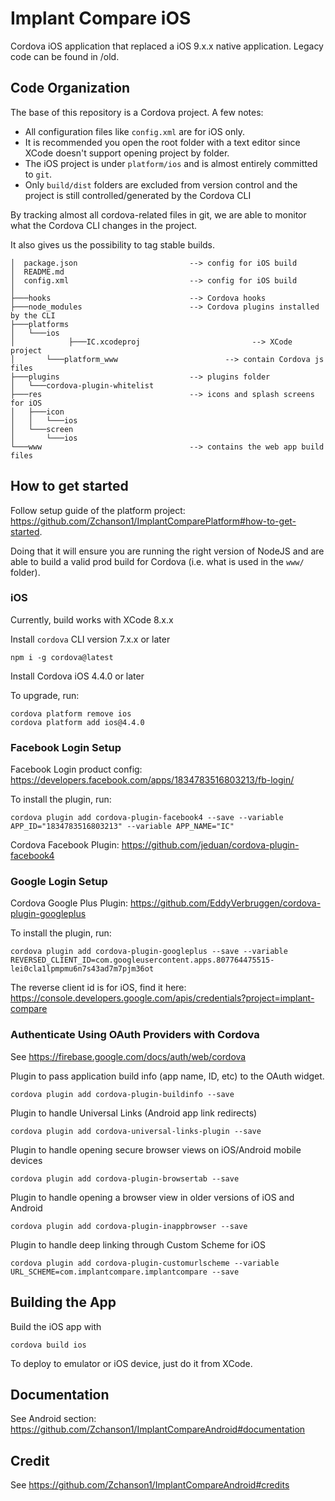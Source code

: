 # Implant Compare iOS

Cordova iOS application that replaced a iOS 9.x.x native application. Legacy code can be found in /old.

## Code Organization

The base of this repository is a Cordova project. A few notes:

 - All configuration files like `config.xml` are for iOS only.
 - It is recommended you open the root folder with a text editor since XCode doesn't support opening project by folder.
 - The iOS project is under `platform/ios` and is almost entirely committed to `git`.
 - Only `build/dist` folders are excluded from version control and the project is still controlled/generated by the Cordova CLI

By tracking almost all cordova-related files in git, we are able to monitor what the Cordova CLI changes in the project.

It also gives us the possibility to tag stable builds.


```
│  package.json                         --> config for iOS build
│  README.md
│  config.xml                           --> config for iOS build
│
├───hooks                               --> Cordova hooks
├───node_modules                        --> Cordova plugins installed by the CLI
├───platforms
│   └───ios
│		     ├───IC.xcodeproj  				          --> XCode project
│       └───platform_www 			           	--> contain Cordova js files
├───plugins                             --> plugins folder
│   └───cordova-plugin-whitelist
├───res                                 --> icons and splash screens for iOS
│   ├───icon
│   │   └───ios
│   └───screen
│       └───ios
└───www                                 --> contains the web app build files
```

## How to get started

Follow setup guide of the platform project: https://github.com/Zchanson1/ImplantComparePlatform#how-to-get-started.

Doing that it will ensure you are running the right version of NodeJS and are able to build a valid prod build for Cordova (i.e. what is used in the `www/` folder).

### iOS

Currently, build works with XCode 8.x.x

Install `cordova` CLI version 7.x.x or later

```
npm i -g cordova@latest
```

Install Cordova iOS 4.4.0 or later

To upgrade, run:
```
cordova platform remove ios
cordova platform add ios@4.4.0
```

### Facebook Login Setup

Facebook Login product config: https://developers.facebook.com/apps/1834783516803213/fb-login/

To install the plugin, run:

```
cordova plugin add cordova-plugin-facebook4 --save --variable APP_ID="1834783516803213" --variable APP_NAME="IC"
```

Cordova Facebook Plugin: https://github.com/jeduan/cordova-plugin-facebook4

### Google Login Setup

Cordova Google Plus Plugin: https://github.com/EddyVerbruggen/cordova-plugin-googleplus

To install the plugin, run:
```
cordova plugin add cordova-plugin-googleplus --save --variable REVERSED_CLIENT_ID=com.googleusercontent.apps.807764475515-lei0cla1lpmpmu6n7s43ad7m7pjm36ot
```

The reverse client id is for iOS, find it here: https://console.developers.google.com/apis/credentials?project=implant-compare

### Authenticate Using OAuth Providers with Cordova

See https://firebase.google.com/docs/auth/web/cordova

Plugin to pass application build info (app name, ID, etc) to the OAuth widget.
```
cordova plugin add cordova-plugin-buildinfo --save
```

Plugin to handle Universal Links (Android app link redirects)
```
cordova plugin add cordova-universal-links-plugin --save
```

Plugin to handle opening secure browser views on iOS/Android mobile devices
```
cordova plugin add cordova-plugin-browsertab --save
```

Plugin to handle opening a browser view in older versions of iOS and Android
```
cordova plugin add cordova-plugin-inappbrowser --save
```

Plugin to handle deep linking through Custom Scheme for iOS
```
cordova plugin add cordova-plugin-customurlscheme --variable URL_SCHEME=com.implantcompare.implantcompare --save
```

## Building the App

Build the iOS app with

```
cordova build ios
```

To deploy to emulator or iOS device, just do it from XCode.

## Documentation

See Android section: https://github.com/Zchanson1/ImplantCompareAndroid#documentation

## Credit

See https://github.com/Zchanson1/ImplantCompareAndroid#credits
